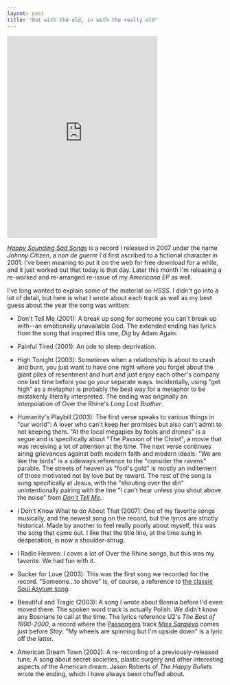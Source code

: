 ```yaml
---
layout: post
title: "Out with the old, in with the really old"
---
```


<iframe style="border: 0; width: 350px; height: 470px;" src="https://bandcamp.com/EmbeddedPlayer/album=2217487435/size=large/bgcol=ffffff/linkcol=0687f5/tracklist=false/transparent=true/" seamless><a href="http://danielmiller.bandcamp.com/album/happy-sounding-sad-songs">Happy Sounding Sad Songs by Johnny Citizen</a></iframe>

_[Happy Sounding Sad Songs](http://danielmiller.bandcamp.com/album/happy-sounding-sad-songs)_ is a record I released in 2007 under the name _Johnny Citizen_, a _non de guerre_ I'd first ascribed to a fictional character in 2001. I've been meaning to put it on the web for free download for a while, and it just worked out that today is that day. Later this month I'm releasing a re-worked and re-arranged re-issue of my _Americana EP_ as well.

I've long wanted to explain some of the material on _HSSS_. I didn't go into a lot of detail, but here is what I wrote about each track as well as my best guess about the year the song was written:

* Don't Tell Me (2001):
A break up song for someone you can't break up with--an emotionally unavailable God. The extended ending has lyrics from the song that inspired this one, _Dig_ by Adam Again.

* Painful Tired (2001):
An ode to sleep deprivation.

* High Tonight (2003):
Sometimes when a relationship is about to crash and burn, you just want to have one night where you forget about the giant piles of resentment and hurt and just enjoy each other's company one last time before you go your separate ways. Incidentally, using "get high" as a metaphor is probably the best way for a metaphor to be mistakenly literally interpreted. The ending was originally an interpolation of Over the Rhine's _Long Lost Brother_.

* Humanity's Playbill (2003):
The first verse speaks to various things in "our world": A lover who can't keep her promises but also can't admit to not keeping them. "At the local megaplex by fools and drones" is a segue and is specifically about "The Passion of the Christ", a movie that was receiving a lot of attention at the time. The next verse continues airing grievances against both modern faith and modern ideals: "We are like the birds" is a sideways reference to the "consider the ravens" parable. The streets of heaven as "fool's gold" is mostly an inditement of those motivated not by love but by reward. The rest of the song is sung specifically at Jesus, with the "shouting over the din" unintentionally pairing with the line "I can't hear unless you shout above the noise" from _[Don't Tell Me](http://danielmiller.bandcamp.com/track/dont-tell-me)_.

* I Don't Know What to do About That (2007):
One of my favorite songs musically, and the newest song on the record, but the lyrics are strictly historical. Made by another to feel really poorly about myself, this was the song that came out. I like that the title line, at the time sung in desperation, is now a shoulder-shrug.

* I Radio Heaven:
I cover a lot of Over the Rhine songs, but this was my favorite. We had fun with it.

* Sucker for Love (2003):
This was the first song we recorded for the record. "Someone...to shove" is, of course, a reference to [the classic Soul Asylum song](http://www.youtube.com/watch?v=OrrE5bCA5lg).

* Beautiful and Tragic (2003):
A song I wrote about Bosnia before I'd even moved there. The spoken word track is actually Polish. We didn't know any Bosnians to call at the time. The lyrics reference U2's _The Best of 1990-2000_, a record where the [Passengers](http://member.u2.com/discography/index/album/albumId/4076/tagName/Other) track _[Miss Sarajevo](http://en.wikipedia.org/wiki/Miss_Sarajevo)_ comes just before _Stay_. "My wheels are spinning but I'm upside down" is a lyric off the latter.

* American Dream Town (2002):
A re-recording of a previously-released tune. A song about secret societies, plastic surgery and other interesting aspects of the American dream. Jason Roberts of _The Happy Bullets_ wrote the ending, which I have always been chuffed about.
